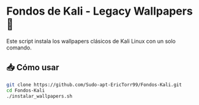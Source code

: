 # Fondos de Kali - Legacy Wallpapers 🐉

Este script instala los wallpapers clásicos de Kali Linux con un solo comando.

## 📥 Cómo usar

```bash
git clone https://github.com/Sudo-apt-EricTorr99/Fondos-Kali.git
cd Fondos-Kali
./instalar_wallpapers.sh
